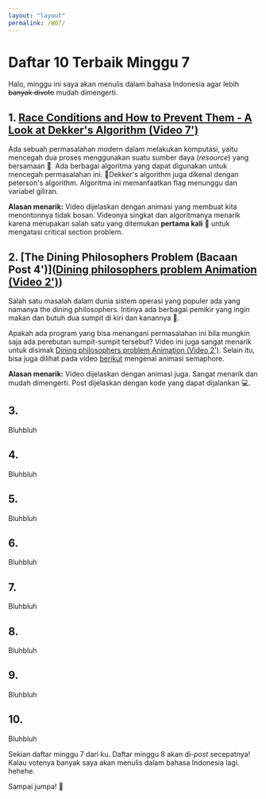 ```yaml
---
layout: "layout"
permalink: /W07/
---
```


# Daftar 10 Terbaik Minggu 7

Halo, minggu ini saya akan menulis dalam bahasa Indonesia agar lebih <strike>banyak divote</strike> mudah dimengerti. 

## 1. [Race Conditions and How to Prevent Them - A Look at Dekker's Algorithm (Video  7')](https://www.youtube.com/watch?v=MqnpIwN7dz0)

Ada sebuah permasalahan modern dalam melakukan komputasi, yaitu mencegah dua proses menggunakan suatu sumber daya (*resource*) yang bersamaan 🚗. Ada berbagai algoritma yang dapat digunakan untuk mencegah permasalahan ini. 🍔Dekker's algorithm juga dikenal dengan peterson's algorithm. Algoritma ini memanfaatkan flag menunggu dan variabel giliran.

**Alasan menarik:** Video dijelaskan dengan animasi yang membuat kita menontonnya tidak bosan. Videonya singkat dan algoritmanya menarik karena merupakan salah satu yang ditemukan **pertama kali** 🥇 untuk mengatasi critical section problem. 

## 2. [The Dining Philosophers Problem (Bacaan Post 4')]([Dining philosophers problem Animation (Video 2')](https://www.youtube.com/watch?v=XjlFoND00oY))

Salah satu masalah dalam dunia sistem operasi yang populer ada yang namanya the dining philosophers. Intinya ada berbagai pemikir yang ingin makan dan butuh dua sumpit di kiri dan kanannya 🍴.

Apakah ada program yang bisa menangani permasalahan ini bila mungkin saja ada perebutan sumpit-sumpit tersebut? Video ini juga sangat menarik untuk disimak [Dining philosophers problem Animation (Video 2')](https://www.youtube.com/watch?v=XjlFoND00oY). Selain itu, bisa juga dilihat pada video [berikut](https://www.youtube.com/watch?v=PQ5aK5wLCQE) mengenai animasi semaphore.

**Alasan menarik:** Video dijelaskan dengan animasi juga. Sangat menarik dan mudah dimengerti. Post dijelaskan dengan kode yang dapat dijalankan 💻.

## 3. []()

Bluhbluh

## 4. []()

Bluhbluh

## 5. []()

Bluhbluh

## 6. []()

Bluhbluh

## 7. []()

Bluhbluh

## 8. []()

Bluhbluh

## 9. []()

Bluhbluh

## 10. []()

Bluhbluh

Sekian daftar minggu 7 dari ku. Daftar minggu 8 akan di-*post* secepatnya! Kalau votenya banyak saya akan menulis dalam bahasa Indonesia lagi. hehehe. 

Sampai jumpa! 👋